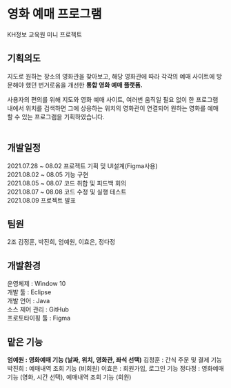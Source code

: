 # 영화 예매 프로그램
KH정보 교육원 미니 프로젝트 

## 기획의도
지도로 원하는 장소의 영화관을 찾아보고, 해당 영화관에 따라 각각의 예매 사이트에 방문해야 했던 번거로움을 개선한 <b>통합 영화 예매 플랫폼. </b><br>

사용자의 편의를 위해 지도와 영화 예매 사이트, 여러번 움직일 필요 없이 한 프로그램 내에서 위치를 검색하면 그에 상응하는 위치의 영화관이 연결되어 원하는 영화를 예매 할 수 있는 프로그램을 기획하였습니다. <br><br>

## 개발일정
2021.07.28 ~ 08.02 프로젝트 기획 및 UI설계(Figma사용)<br>
2021.08.02 ~ 08.05 기능 구현 <br>
2021.08.05 ~ 08.07 코드 취합 및 피드백 회의<br>
2021.08.07 ~ 08.08 코드 수정 및 실행 테스트<br>
2021.08.09 프로젝트 발표<br>

##

## 팀원
2조 김정훈, 박진희, 엄예원, 이효은, 정다정
<br>

## 개발환경
운영체제 : Window 10<br>
개발 툴 : Eclipse <br>
개발 언어 : Java <br>
소스 제어 관리 : GitHub <br>
프로토타이핑 툴 : Figma <br>


## 맡은 기능
<b>엄예원 : 영화예매 기능 (날짜, 위치, 영화관, 좌석 선택)</b>
김정훈 : 간식 주문 및 결제 기능
박진희 : 예매내역 조회 기능 (비회원)
이효은 : 회원가입, 로그인 기능
정다정 : 영화예매 기능 (영화, 시간 선택), 예매내역 조회 기능 (회원)
